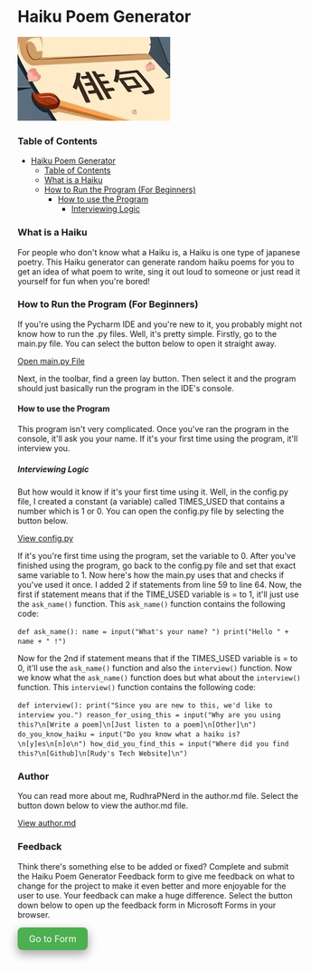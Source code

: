 # Haiku Poem Generator

![](assets/images/haiku.png)

### Table of Contents

<!-- TOC -->
* [Haiku Poem Generator](#haiku-poem-generator)
    * [Table of Contents](#table-of-contents)
    * [What is a Haiku](#what-is-a-haiku)
    * [How to Run the Program (For Beginners)](#how-to-run-the-program-for-beginners)
        * [How to use the Program](#how-to-use-the-program)
            * [Interviewing Logic](#interviewing-logic)
<!-- TOC -->

### What is a Haiku

For people who don't know what a Haiku is, a Haiku is one type of japanese
poetry. This Haiku generator can generate random haiku poems for you to 
get an idea of what poem to write, sing it out loud to someone or just
read it yourself for fun when you're bored!

### How to Run the Program (For Beginners)

If you're using the Pycharm IDE and you're new to it, you probably might 
not know how to run the .py files. Well, it's pretty simple. Firstly, go
to the main.py file. You can select the button below to open it straight
away.

[Open main.py File](main.py)

Next, in the toolbar, find a green lay button. Then select it and the
program should just basically run the program in the IDE's console.

#### How to use the Program

This program isn't very complicated. Once you've ran the program in the
console, it'll ask you your name. If it's your first time using the
program, it'll interview you. 

##### Interviewing Logic

But how would it know if it's your first
time using it. Well, in the config.py file, I created a constant (a
variable) called TIMES_USED that contains a number which is 1 or 0. You 
can open the config.py file by selecting the button below.

[View config.py](config.py)

If it's you're first time using the program, set the variable to 0. After
you've finished using the program, go back to the config.py file and set
that exact same variable to 1. Now here's how the main.py uses that and
checks if you've used it once. I added 2 if statements  from line 59 to 
line 64. Now, the first if statement means that if the TIME_USED variable
is = to 1, it'll just use the `ask_name()` function. This `ask_name()`
function contains the following code:

`def ask_name():
    name = input("What's your name? ")
    print("Hello " + name + " !")
`

Now for the 2nd if statement means that if the TIMES_USED variable is = to
0, it'll use the `ask_name()` function and also the `interview()` function.
Now we know what the `ask_name()` function does but what about the `interview()`
function. This `interview()` function contains the following code:

`def interview():
    print("Since you are new to this, we'd like to interview you.")
    reason_for_using_this = input("Why are you using this?\n[Write a poem]\n[Just listen to a poem]\n[Other]\n")
    do_you_know_haiku = input("Do you know what a haiku is?\n[y]es\n[n]o\n")
    how_did_you_find_this = input("Where did you find this?\n[Github]\n[Rudy's Tech Website]\n")`


### Author

You can read more about me, RudhraPNerd in the author.md file. Select the
button down below to view the author.md file.

[View author.md](author.md)

### Feedback

Think there's something else to be added or fixed?
Complete and submit the Haiku Poem Generator Feedback
form to give me feedback on what to change for the
project to make it even better and more enjoyable for
the user to use. Your feedback can make a huge
difference. Select the button down below to open up
the feedback form in Microsoft Forms in your browser.

<a href="https://forms.office.com/Pages/ResponsePage.aspx?id=DQSIkWdsW0yxEjajBLZtrQAAAAAAAAAAAAa__TyDYVtUNEUxVTFZUk5SOVZVTkM3UTNQMkhJTjRCVy4u" class="button">Go to Form</a>

<style>
.button {
  display: inline-block;
  padding: 10px 20px;
  font-size: 16px;
  color: white;
  background-color: #4CAF50; /* Green */
  border: none;
  border-radius: 8px;
  text-align: center;
  text-decoration: none;
  cursor: pointer;
  -webkit-transition-duration: 0.4s; /* Safari */
  transition-duration: 0.4s;
  box-shadow: 0 8px 16px 0 rgba(0,0,0,0.2), 0 6px 20px 0 rgba(0,0,0,0.19);
}

.button:hover {
  background-color: #45a049;
}
</style>

